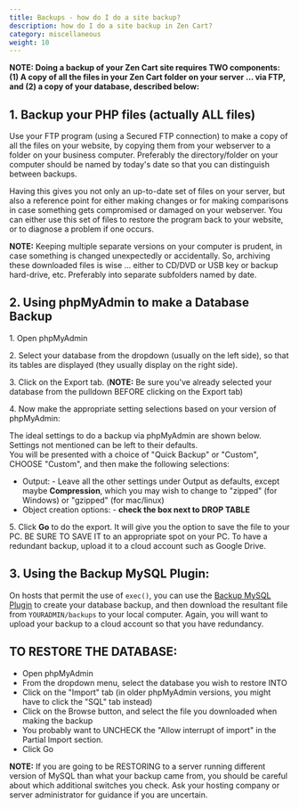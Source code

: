 ```yaml
---
title: Backups - how do I do a site backup? 
description: how do I do a site backup in Zen Cart? 
category: miscellaneous
weight: 10
---
```


**NOTE: Doing a backup of your Zen Cart site requires TWO components: (1) A copy of all the files in your Zen Cart folder on your server ... via FTP, and (2) a copy of your database, described below:**

## 1\. Backup your PHP files (actually ALL files)

Use your FTP program (using a Secured FTP connection) to make a copy of all the files on your website, by copying them from your webserver to a folder on your business computer. Preferably the directory/folder on your computer should be named by today's date so that you can distinguish between backups.  

Having this gives you not only an up-to-date set of files on your server, but also a reference point for either making changes or for making comparisons in case something gets compromised or damaged on your webserver. You can either use this set of files to restore the program back to your website, or to diagnose a problem if one occurs.  

**NOTE:** Keeping multiple separate versions on your computer is prudent, in case something is changed unexpectedly or accidentally. So, archiving these downloaded files is wise ... either to CD/DVD or USB key or backup hard-drive, etc. Preferably into separate subfolders named by date.

## 2\. Using phpMyAdmin to make a Database Backup
1\. Open phpMyAdmin  

2\. Select your database from the dropdown (usually on the left side), so that its tables are displayed (they usually display on the right side).  

3\. Click on the Export tab. (**NOTE:** Be sure you've already selected your database from the pulldown BEFORE clicking on the Export tab)  

4\. Now make the appropriate setting selections based on your version of phpMyAdmin:  

The ideal settings to do a backup via phpMyAdmin are shown below. Settings not mentioned can be left to their defaults.  
You will be presented with a choice of "Quick Backup" or "Custom", CHOOSE "Custom", and then make the following selections:  
- Output: - Leave all the other settings under Output as defaults, except maybe **Compression**, which you may wish to change to "zipped" (for Windows) or "gzipped" (for mac/linux)  
- Object creation options: - **check the box next to DROP TABLE**  

5\. Click **Go** to do the export. It will give you the option to save the file to your PC. BE SURE TO SAVE IT to an appropriate spot on your PC. 
To have a redundant backup, upload it to a cloud account such as 
Google Drive.

## 3. Using the Backup MySQL Plugin:

On hosts that permit the use of `exec()`, you can use the 
[Backup MySQL Plugin](https://www.zen-cart.com/downloads.php?do=file&id=7)
to create your database backup, and then download the resultant file
from `YOURADMIN/backups` to your local computer.  Again, you will 
want to upload your backup to a cloud account so that you have 
redundancy. 

## TO RESTORE THE DATABASE:

- Open phpMyAdmin  
- From the dropdown menu, select the database you wish to restore INTO  
- Click on the "Import" tab (in older phpMyAdmin versions, you might have to click the "SQL" tab instead)  
- Click on the Browse button, and select the file you downloaded when making the backup  
- You probably want to UNCHECK the "Allow interrupt of import" in the Partial Import section.  
- Click Go  

**NOTE:** If you are going to be RESTORING to a server running different version of MySQL than what your backup came from, you should be careful about which additional switches you check. Ask your hosting company or server administrator for guidance if you are uncertain.

